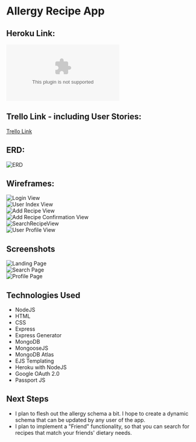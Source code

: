 # Allergy Recipe App

## Heroku Link:
![Allergy Recipe App](allergy-recipe-app.heroku.com)

## Trello Link - including User Stories:
[Trello Link](https://trello.com/b/cPF2zOA0/unit-2-project)

## ERD:
![ERD](Public/Unit2RecipeERD.png)

## Wireframes:
![Login View](Public/LoginView.png)<br>
![User Index View](Public/UserIndexView.png)<br>
![Add Recipe View](Public/AddRecipeView.png)<br>
![Add Recipe Confirmation View](Public/AddRecipeConfirmationView.png)<br>
![SearchRecipeView](Public/SearchRecipeView.png)<br>
![User Profile View](Public/UserProfileView.png)

## Screenshots
![Landing Page](Public/LandingPage.png)<br>
![Search Page](Public/SearchPage.png)<br>
![Profile Page](Public/ProfilePage.png)

## Technologies Used
* NodeJS
* HTML
* CSS
* Express
* Express Generator
* MongoDB
* MongooseJS
* MongoDB Atlas
* EJS Templating
* Heroku with NodeJS
* Google OAuth 2.0
* Passport JS
  
## Next Steps
* I plan to flesh out the allergy schema a bit. I hope to create a dynamic schema that can be updated by any user of the app. 
* I plan to implement a "Friend" functionality, so that you can search for recipes that match your friends' dietary needs. 
